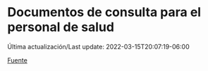 # Documentos de consulta para el personal de salud

Última actualización/Last update: 2022-03-15T20:07:19-06:00

 [Fuente](https://coronavirus.gob.mx/personal-de-salud/documentos-de-consulta/)
